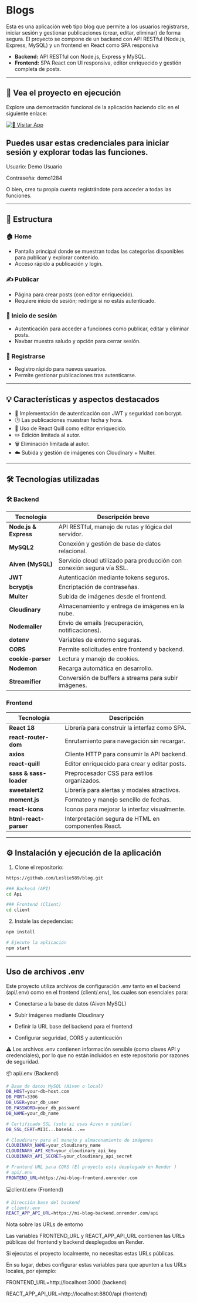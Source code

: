 # Blogs

Esta es una aplicación web tipo blog que permite a los usuarios registrarse, iniciar sesión y gestionar publicaciones (crear, editar, eliminar) de forma segura.
El proyecto se compone de un backend con API RESTful (Node.js, Express, MySQL) y un frontend en React como SPA responsiva

- **Backend:** API RESTful con Node.js, Express y MySQL.
- **Frontend:** SPA React con UI responsiva, editor enriquecido y gestión completa de posts.

---

## 🚀 Vea el proyecto en ejecución

Explore una demostración funcional de la aplicación haciendo clic en el siguiente enlace:

[![🚀 Visitar App](https://img.shields.io/badge/Visitar_App-brightgreen?style=for-the-badge&logo=appveyor)](https://my-blog-1-7r7j.onrender.com/)


## Puedes usar estas credenciales para iniciar sesión y explorar todas las funciones.

Usuario: Demo Usuario

Contraseña: demo1284

O bien, crea tu propia cuenta registrándote para acceder a todas las funciones.

---

## 📂 Estructura

### 🏠 Home
- Pantalla principal donde se muestran todas las categorías disponibles para publicar y explorar contenido.
- Acceso rápido a publicación y login.

### ✍️ Publicar 
- Página para crear posts (con editor enriquecido).
- Requiere inicio de sesión; redirige si no estás autenticado.

### 🔐 Inicio de sesión
- Autenticación para acceder a funciones como publicar, editar y eliminar posts.
- Navbar muestra saludo y opción para cerrar sesión.

### 📝 Registrarse 

- Registro rápido para nuevos usuarios.
- Permite gestionar publicaciones tras autenticarse.

---

## 💡 Características y aspectos destacados

- 🔐 Implementación de autenticación con JWT y seguridad con bcrypt.
- 🕒 Las publicaciones muestran fecha y hora.
- 🧾 Uso de React Quill como editor enriquecido.
- ✏️ Edición limitada al autor.
- 🗑️ Eliminación limitada al autor.
- ☁️ Subida y gestión de imágenes con Cloudinary + Multer.
---

## 🛠️ Tecnologías utilizadas

### 🛠️ Backend

| Tecnología         | Descripción breve                                          |
|--------------------|------------------------------------------------------------|
| **Node.js & Express** | API RESTful, manejo de rutas y lógica del servidor.         |
| **MySQL2**          | Conexión y gestión de base de datos relacional.   
| **Aiven (MySQL)**   |Servicio cloud utilizado para producción con conexión segura vía SSL.|
| **JWT**             | Autenticación mediante tokens seguros.                     |
| **bcryptjs**        | Encriptación de contraseñas.                               |
| **Multer**          | Subida de imágenes desde el frontend.                      |
| **Cloudinary**      | Almacenamiento y entrega de imágenes en la nube.          |
| **Nodemailer**      | Envío de emails (recuperación, notificaciones).            |
| **dotenv**          | Variables de entorno seguras.                             |
| **CORS**            | Permite solicitudes entre frontend y backend.              |
| **cookie-parser**   | Lectura y manejo de cookies.                              |
| **Nodemon**         | Recarga automática en desarrollo.                         |
| **Streamifier**     | Conversión de buffers a streams para subir imágenes.      |

### Frontend

| Tecnología             | Descripción                                                   |
|-----------------------|---------------------------------------------------------------|
| **React 18**          | Librería para construir la interfaz como SPA.                |
| **react-router-dom**   | Enrutamiento para navegación sin recargar.                    |
| **axios**             | Cliente HTTP para consumir la API backend.                    |
| **react-quill**       | Editor enriquecido para crear y editar posts.                 |
| **sass & sass-loader**| Preprocesador CSS para estilos organizados.                   |
| **sweetalert2**       | Librería para alertas y modales atractivos.                   |
| **moment.js**         | Formateo y manejo sencillo de fechas.                         |
| **react-icons**       | Iconos para mejorar la interfaz visualmente.                  |
| **html-react-parser** | Interpretación segura de HTML en componentes React.           |


---

## ⚙️ Instalación y ejecución de la aplicación

1. Clone el repositorio:

```bash
https://github.com/Leslie589/blog.git

### Backend (API)
cd Api

### Frontend (Client)
cd client 
```
2. Instale las depedencias:

```bash
npm install

# Ejecute la aplicación
npm start

```
---

## Uso de archivos .env

Este proyecto utiliza archivos de configuración .env tanto en el backend (api/.env) como en el frontend (client/.env), los cuales son esenciales para:

- Conectarse a la base de datos (Aiven MySQL)

- Subir imágenes mediante Cloudinary

- Definir la URL base del backend para el frontend

- Configurar seguridad, CORS y autenticación

⚠️ Los archivos .env contienen información sensible (como claves API y credenciales), por lo que no están incluidos en este repositorio por razones de seguridad.

📦 api/.env (Backend)
```bash
# Base de datos MySQL (Aiven o local)
DB_HOST=your-db-host.com
DB_PORT=3306
DB_USER=your_db_user
DB_PASSWORD=your_db_password
DB_NAME=your_db_name

# Certificado SSL (solo si usas Aiven o similar)
DB_SSL_CERT=MIIC...base64...==

# Cloudinary para el manejo y almacenamiento de imágenes
CLOUDINARY_NAME=your_cloudinary_name
CLOUDINARY_API_KEY=your_cloudinary_api_key
CLOUDINARY_API_SECRET=your_cloudinary_api_secret

# Frontend URL para CORS (El proyecto esta desplegado en Render )
# api/.env
FRONTEND_URL=https://mi-blog-frontend.onrender.com

```

💻client/.env (Frontend)
```bash
# Dirección base del backend
# client/.env
REACT_APP_API_URL=https://mi-blog-backend.onrender.com/api

```

Nota sobre las URLs de entorno

Las variables FRONTEND_URL y REACT_APP_API_URL contienen las URLs públicas del frontend y backend desplegados en Render.

Si ejecutas el proyecto localmente, no necesitas estas URLs públicas.

En su lugar, debes configurar estas variables para que apunten a tus URLs locales, por ejemplo:

FRONTEND_URL=http://localhost:3000 (backend)

REACT_APP_API_URL=http://localhost:8800/api (frontend)

